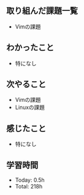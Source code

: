 ## 取り組んだ課題一覧
- Vimの課題
## わかったこと
- 特になし
## 次やること
- Vimの課題
- Linuxの課題
## 感じたこと
- 特になし
## 学習時間
- Today: 0.5h
- Total: 218h
<!--
```toggl
LIST
FROM 2024-05-09 TO 2024-05-09
INCLUDE PROJECTS "HappinessChain", "Self-Study"
```
```toggl
SUMMARY
FROM 2024-01-01 TO 2024-05-09
INCLUDE PROJECTS "HappinessChain", "Self-Study"
```
-->